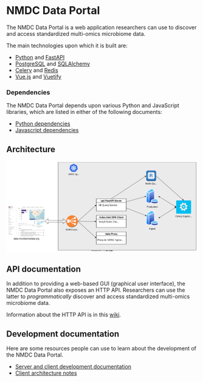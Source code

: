 # NMDC Data Portal

The NMDC Data Portal is a web application researchers can use to discover and access standardized multi-omics microbiome data.

The main technologies upon which it is built are:

* [Python](https://www.python.org/) and [FastAPI](https://fastapi.tiangolo.com/)
* [PostgreSQL](https://www.postgresql.org/) and [SQLAlchemy](https://www.sqlalchemy.org/)
* [Celery](https://docs.celeryq.dev/) and [Redis](https://redis.io/)
* [Vue.js](https://vuejs.org/) and [Vuetify](https://vuetifyjs.com/)

### Dependencies

The NMDC Data Portal depends upon various Python and JavaScript libraries, which are listed in either of the following documents:

* [Python dependencies](https://github.com/microbiomedata/nmdc-server/blob/main/setup.py)
* [Javascript dependencies](https://github.com/microbiomedata/nmdc-server/blob/main/web/package.json)

## Architecture

![nmdc-diagram](../_static/images/reference/data_portal/nmdc-diagram.svg)

## API documentation

In addition to providing a web-based GUI (graphical user interface), the NMDC Data Portal also exposes an HTTP API. Researchers can use the latter to _programmatically_ discover and access standardized multi-omics microbiome data.

Information about the HTTP API is in this [wiki](https://github.com/microbiomedata/nmdc-server/wiki/Search-API-Docs).

## Development documentation

Here are some resources people can use to learn about the development of the NMDC Data Portal.

* [Server and client development documentation](https://github.com/microbiomedata/nmdc-server)
* [Client architecture notes](https://github.com/microbiomedata/nmdc-server/blob/main/web/README.md)
